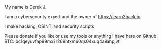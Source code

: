 My name is Derek J.

I am a cybersecurity expert and the owner of https://learn2hack.io

I make hacking, OSINT, and security scripts

Please donate if you like or use my tools or anything i have here on Github
BTC:
bc1qeyuvfap99mx3r269htxm60qs04xuq4a9ahpjvt

